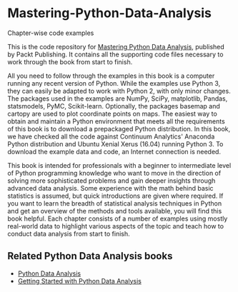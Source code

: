 # Mastering-Python-Data-Analysis
Chapter-wise code examples

This is the code repository for [Mastering Python Data Analysis](https://www.packtpub.com/big-data-and-business-intelligence/mastering-python-data-analysis?utm_source=github&utm_medium=repository&utm_campaign=9781783553297), published by Packt Publishing. It contains all the supporting code files necessary to work through the book from start to finish.

All you need to follow through the examples in this book is a computer running any recent version of Python. While the examples use Python 3, they can easily be adapted to work with Python 2, with only minor changes. The packages used in the examples are NumPy, SciPy, matplotlib, Pandas, statsmodels, PyMC, Scikit-learn. Optionally, the packages basemap and cartopy are used to plot coordinate points on maps. The easiest way to obtain and maintain a Python environment that meets all the requirements of this book is to download a prepackaged Python distribution. In this book, we have checked all the code against Continuum Analytics' Anaconda Python distribution and Ubuntu Xenial Xerus (16.04) running Python 3.
To download the example data and code, an Internet connection is needed.

This book is intended for professionals with a beginner to intermediate level of Python programming knowledge who want to move in the direction of solving more sophisticated problems and gain deeper insights through advanced data analysis. Some experience with the math behind basic statistics is assumed, but quick introductions are given where required. If you want to learn the breadth of statistical analysis techniques in Python and get an overview of the methods and tools available, you will find this book helpful. Each chapter consists of a number of examples using mostly real-world data to highlight various aspects of the topic and teach how to conduct data analysis from start to finish.


## Related Python Data Analysis books
* [Python Data Analysis](https://www.packtpub.com/big-data-and-business-intelligence/python-data-analysis?utm_source=github&utm_medium=repository&utm_campaign=9781783553358)
* [Getting Started with Python Data Analysis](https://www.packtpub.com/big-data-and-business-intelligence/getting-started-python-data-analysis?utm_source=github&utm_medium=repository&utm_campaign=9781785285110)
